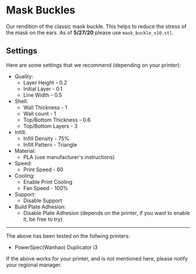 # Mask Buckles

Our rendition of the classic mask buckle. This helps to reduce the stress of the mask on the ears. As of **5/27/20** please use `mask_buckle_v10.stl`.

## Settings
Here are some settings that we recommend (depending on your printer):

* Quality:
	*    Layer Height - 0.2
	*    Initial Layer - 0.1
	*    Line Width - 0.5
* Shell:
	*    Wall Thickness - 1
	*    Wall count - 1
	*    Top/Bottom Thickness - 0.6
	*    Top/Bottom Layers - 3
* Infill:
	*    Infill Density - 75%
	*    Infill Pattern - Triangle
* Material:
	*    PLA (use manufacturer's instructions)
* Speed:
	*    Print Speed - 60
* Cooling:
	*    Enable Print Cooling
	*    Fan Speed - 100%
* Support:
	*    Disable Support
* Build Plate Adhesion:
	*    Disable Plate Adhesion (depends on the printer, if you want to enable it, be free to try)

---
The above has been tested on the follwing printers:

* PowerSpec(Wanhao) Duplicator i3 

If the above works for your printer, and is not mentioned here, please notify your regional manager.


